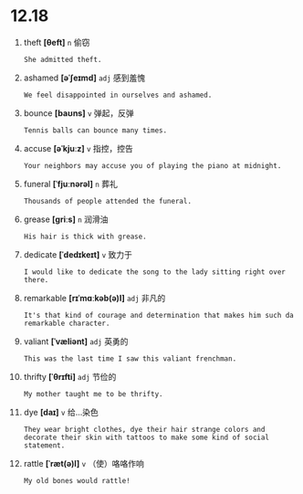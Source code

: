 # 12.18

1. theft **[θeft]** `n` 偷窃

   ```
   She admitted theft.

   ```

2. ashamed **[əˈʃeɪmd]** `adj` 感到羞愧

   ```
   We feel disappointed in ourselves and ashamed.

   ```

3. bounce **[baʊns]** `v` 弹起，反弹

   ```
   Tennis balls can bounce many times.

   ```

4. accuse **[əˈkjuːz]** `v` 指控，控告

   ```
   Your neighbors may accuse you of playing the piano at midnight.

   ```

5. funeral **[ˈfjuːnərəl]** `n` 葬礼

   ```
   Thousands of people attended the funeral.

   ```

6. grease **[ɡriːs]** `n` 润滑油

   ```
   His hair is thick with grease.

   ```

7. dedicate **[ˈdedɪkeɪt]** `v` 致力于

   ```
   I would like to dedicate the song to the lady sitting right over there.

   ```

8. remarkable **[rɪˈmɑːkəb(ə)l]** `adj` 非凡的

   ```
   It's that kind of courage and determination that makes him such da remarkable character.

   ```

9. valiant **[ˈvæliənt]** `adj` 英勇的

   ```
   This was the last time I saw this valiant frenchman.

   ```

10. thrifty **[ˈθrɪfti]** `adj` 节俭的

    ```
    My mother taught me to be thrifty.

    ```

11. dye **[daɪ]** `v` 给...染色

    ```
    They wear bright clothes, dye their hair strange colors and decorate their skin with tattoos to make some kind of social statement.

    ```

12. rattle **[ˈræt(ə)l]** `v` （使）咯咯作响

    ```
    My old bones would rattle!

    ```
